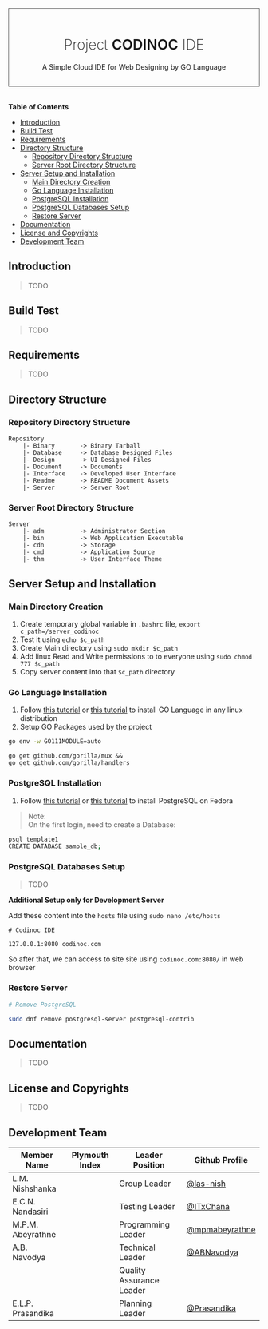 <div style="text-align: center; padding: 16px; border: 1px solid #555555; margin-bottom: 32px;">
	<h1 style="font-weight: 200;">Project <span style="font-weight: 600;">CODINOC</span> IDE</h1>
	<ttS>A Simple Cloud IDE for Web Designing by GO Language</p>
</div>

**Table of Contents**

- [Introduction](#introduction)
- [Build Test](#build-test)
- [Requirements](#requirements)
- [Directory Structure](#directory-structure)
	- [Repository Directory Structure](#repository-directory-structure)
	- [Server Root Directory Structure](#server-root-directory-structure)
- [Server Setup and Installation](#server-setup-and-installation)
	- [Main Directory Creation](#main-directory-creation)
	- [Go Language Installation](#go-language-installation)
	- [PostgreSQL Installation](#postgresql-installation)
	- [PostgreSQL Databases Setup](#postgresql-databases-setup)
	- [Restore Server](#restore-server)
- [Documentation](#documentation)
- [License and Copyrights](#license-and-copyrights)
- [Development Team](#development-team)

## Introduction

> TODO

## Build Test

> TODO

## Requirements

> TODO

## Directory Structure

### Repository Directory Structure

```
Repository
	|- Binary       -> Binary Tarball
	|- Database     -> Database Designed Files
	|- Design       -> UI Designed Files
	|- Document     -> Documents
	|- Interface    -> Developed User Interface
	|- Readme       -> README Document Assets
	|- Server       -> Server Root
```

### Server Root Directory Structure

```
Server
	|- adm          -> Administrator Section
	|- bin          -> Web Application Executable
	|- cdn          -> Storage
	|- cmd          -> Application Source
	|- thm          -> User Interface Theme
```

## Server Setup and Installation

### Main Directory Creation

1. Create temporary global variable in `.bashrc` file, `export c_path=/server_codinoc`
2. Test it using `echo $c_path`
3. Create Main directory using `sudo mkdir $c_path`
4. Add linux Read and Write permissions to to everyone using `sudo chmod 777 $c_path`
5. Copy server content into that `$c_path` directory

### Go Language Installation

1. Follow [this tutorial](https://golangdocs.com/install-go-linux) or [this tutorial](https://linuxtect.com/how-to-install-go-golang-in-linux/) to install GO Language in any linux distribution
2. Setup GO Packages used by the project

```sh
go env -w GO111MODULE=auto
```

```
go get github.com/gorilla/mux &&
go get github.com/gorilla/handlers
```

### PostgreSQL Installation

1. Follow [this tutorial](https://docs.fedoraproject.org/en-US/quick-docs/postgresql/) or [this tutorial](https://www.linuxshelltips.com/install-postgresql-in-fedora-linux/) to install PostgreSQL on Fedora

> Note:\
> On the first login, need to create a Database:

```sh
psql template1
CREATE DATABASE sample_db;
```

### PostgreSQL Databases Setup

> TODO

**Additional Setup only for Development Server**

Add these content into the `hosts` file using `sudo nano /etc/hosts`

```
# Codinoc IDE

127.0.0.1:8080 codinoc.com
```

So after that, we can access to site site using `codinoc.com:8080/` in web browser

### Restore Server

```sh
# Remove PostgreSQL

sudo dnf remove postgresql-server postgresql-contrib
```

## Documentation

> TODO

## License and Copyrights

> TODO

## Development Team

| Member Name | Plymouth Index | Leader Position | Github Profile |
| -- | -- | -- | -- |
| L.M. Nishshanka | | Group Leader | [@las-nish](https://www.github.com/las-nish) |
| E.C.N. Nandasiri | | Testing Leader | [@ITxChana](https://www.github.com/ITxChana) |
| M.P.M. Abeyrathne | | Programming Leader | [@mpmabeyrathne](https://www.github.com/mpmabeyrathne) |
| A.B. Navodya | | Technical Leader | [@ABNavodya](https://www.github.com/ABNavodya) |
| | | Quality Assurance Leader | |
| E.L.P. Prasandika | | Planning Leader | [@Prasandika](https://www.github.com/Prasandika) |
